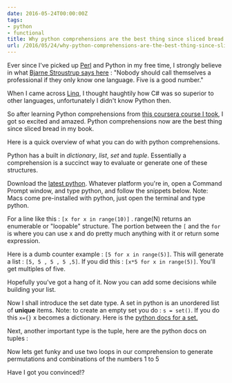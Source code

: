 ```yaml
---
date: 2016-05-24T00:00:00Z
tags:
- python
- functional
title: Why python comprehensions are the best thing since sliced bread
url: /2016/05/24/why-python-comprehensions-are-the-best-thing-since-sliced-bread/
---
```


Ever since I've picked up [Perl](http://metacpan.org/author/GIDEON) and Python in my free time, I strongly believe in what [Bjarne Stroustrup says here](http://www.youtube.com/watch?v=NvWTnIoQZj4) : "Nobody should call themselves a professional if they only know one language. Five is a good number."

When I came across [Linq](http://en.wikipedia.org/wiki/Language_Integrated_Query), I thought haughtily how C# was so superior to other languages, unfortunately I didn't know Python then.

So after learning Python comprehensions from [this coursera course I took](https://www.coursera.org/course/matrix), I got so excited and amazed.  Python comprehensions now are the best thing since sliced bread in my book.

Here is a quick overview of what you can do with python comprehensions.

Python has a built in _dictionary_, _list_, _set_ and _tuple_. Essentially a comprehension is a succinct way to evaluate or generate one of these structures.

Download the [latest python](http://python.org/download/releases/3.3.2/). Whatever platform you're in, open a Command Prompt window, and type python, and follow the snippets below. Note: Macs come pre-installed with python, just open the terminal and type python.


<script src="https://gist.github.com/gideondsouza/6460345.js"></script>

For a line like this : `[x for x in range(10)]` . range(N) returns an enumerable or "loopable" structure. The portion between the `[` and the `for` is where you can use x and do pretty much anything with it or return some expression.

Here is a dumb counter example : `[5 for x in range(5)]`. This will generate a list : `[5, 5 , 5 , 5 ,5]`. If you did this : `[x*5 for x in range(5)]`. You'll get multiples of five.

Hopefully you've got a hang of it. Now you can add some decisions while building your list.

<script src="https://gist.github.com/gideondsouza/6460422.js"></script>

Now I shall introduce the set date type. A set in python is an unordered list of **unique** items.  Note: to create an empty set you do : `s = set()`.  If you do this `x={}` x becomes a dictionary. Here is the [python docs for a set.](http://docs.python.org/3/tutorial/datastructures.html#sets)

<script src="https://gist.github.com/gideondsouza/6460529.js"></script>

Next, another important type is the tuple, here are the python docs on tuples :

<script src="https://gist.github.com/gideondsouza/6460607.js"></script>

Now lets get funky and use two loops in our comprehension to generate permutations and combinations of the numbers 1 to 5

<script src="https://gist.github.com/gideondsouza/6460685.js"></script>

Have I got you convinced!?
